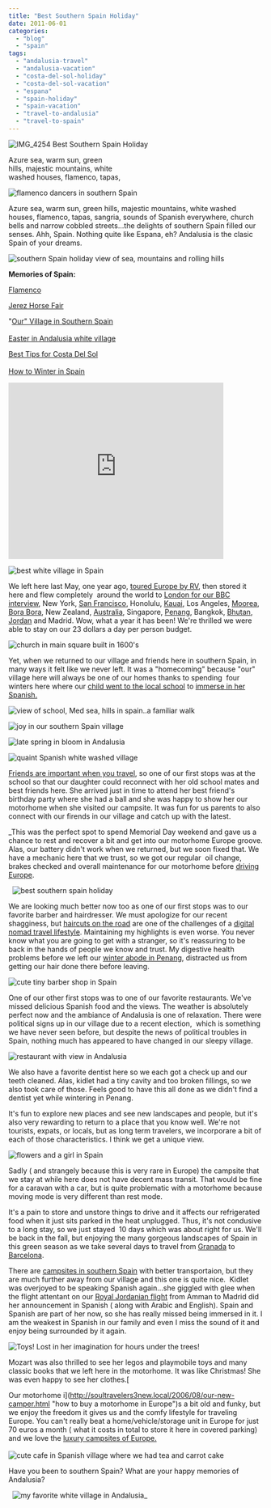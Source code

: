 ```yaml
---
title: "Best Southern Spain Holiday"
date: 2011-06-01
categories: 
  - "blog"
  - "spain"
tags: 
  - "andalusia-travel"
  - "andalusia-vacation"
  - "costa-del-sol-holiday"
  - "costa-del-sol-vacation"
  - "espana"
  - "spain-holiday"
  - "spain-vacation"
  - "travel-to-andalusia"
  - "travel-to-spain"
---
```


 ![IMG_4254](https://pub-ac94b3f306b24c0dba4238943c97f2e1.r2.dev/6a00e5502a9507883301538edc8458970b.jpg) Best Southern Spain Holiday

Azure sea, warm sun, green  
hills, majestic mountains, white  
washed houses, flamenco, tapas,

<!--more-->

![flamenco dancers in southern Spain](https://pub-ac94b3f306b24c0dba4238943c97f2e1.r2.dev/6a00e5502a95078833015432af8eee970c.jpg)  
  
Azure sea, warm sun, green hills, majestic mountains, white washed houses, flamenco, tapas, sangria, sounds of Spanish everywhere, church bells and narrow cobbled streets...the delights of southern Spain filled our senses. Ahh, Spain. Nothing quite like Espana, eh? Andalusia is the clasic  Spain of your dreams.  
  
![southern Spain holiday view of sea, mountains and rolling hills](https://pub-ac94b3f306b24c0dba4238943c97f2e1.r2.dev/6a00e5502a95078833014e88d018e1970d.jpg)  
  
  
  
**Memories of Spain:**  
  
[Flamenco](http://soultravelers3new.local/2007/03/flamenco-in-sev.html "Flamenco in Spain")  
  
[Jerez Horse Fair](http://soultravelers3new.local/2008/05/joys-of-the-roa.html "Jerez horse fair")  
  
"[Our" Village in Southern Spain](http://soultravelers3new.local/2006/11/we-are-living-i.html "village in southern spain - paradise")  
[  
Easter in Andalusia white village](http://soultravelers3new.local/2009/04/spain-stunning-semana-santa-easter-procession-in-andalusia-white-village.html "Easter in Andalusa")  
  
[Best Tips for Costa Del Sol](http://soultravelers3new.local/2010/06/family-travel-tips-in-spains-costa-del-sol-countryside-adventures-mediterranean-beaches-photography-.html "best  travel tips for costa del sol, Spain")  
[  
How to Winter in Spain](http://soultravelers3new.local/2009/11/lifestyle-design-a-winter-in-spain-extendedtravel-digitalnomad-miniretirement-4hww-travel.html "how to winter in spain")  
  

<iframe src="http://www.youtube.com/embed/lIjySVDkCj0?rel=0" frameborder="0" height="349" width="425"></iframe>

  
  
  
  
![best white village in Spain](https://pub-ac94b3f306b24c0dba4238943c97f2e1.r2.dev/6a00e5502a9507883301538edc8ace970b.jpg)  
  
We left here last May, one year ago, [toured Europe by RV](http://soultravelers3new.local/2010/06/grand-tour-europe-iv-family-travel-extended-vacation-road-trip-summer-holiday-abroad.html "road trip europe"), then stored it here and flew completely  around the world to [London for our BBC interview](http://soultravelers3new.local/2010/05/bbc-world-news-featured-soultravelers3-youtube-viral-travel-video-fast-track-bbcnews.html "BBC interview soultravelers3 in London"), New York, [San Francisco](http://soultravelers3new.local/2011/01/family-vacation-san-francisco-fairmont-review-family-friendly-best-luxury-hotel-with-kids.html "San francisco family travel"), Honolulu, [Kauai](http://soultravelers3new.local/2011/02/sailing-the-stunning-napali-coast-of-kauai-hawaii-with-dolphins-snorkeling-fun.html "Kauai vacation "), Los Angeles, [Moorea](http://soultravelers3new.local/2010/10/family-travel-french-polynesia-cheaply.html "moorea"), [Bora Bora](http://soultravelers3new.local/2010/11/bora-bora-on-a-cheap-budget-travel-tahiti-moorea-and-french-polynesia.html "Bora Bora"), New Zealand, [Australia](http://soultravelers3new.local/2011/02/the-stunning-sydney-harbour-yha-hostel-review.html "visiting sydney australia"), Singapore, [Penang](http://soultravelers3new.local/2011/02/20-stunning-photos-chinese-new-year-georgetown-penang.html "penang photos"), Bangkok, [Bhutan](http://soultravelers3new.local/2011/05/travel-to-bhutan-.html "Bhutan vacation"), [Jordan](http://soultravelers3new.local/2011/05/jordan-family-travel-is-it-safe.html#more "Jordan vacation") and Madrid. Wow, what a year it has been! We're thrilled we were able to stay on our 23 dollars a day per person budget.  
  
![church in main square built in 1600's](https://pub-ac94b3f306b24c0dba4238943c97f2e1.r2.dev/6a00e5502a95078833014e88d01303970d.jpg)  
  
Yet, when we returned to our village and friends here in southern Spain, in many ways it felt like we never left. It was a "homecoming" because "our" village here will always be one of our homes thanks to spending  four winters here where our [child went to the local school](http://soultravelers3new.local/2006/11/first-day-of-sc.html "American child immersing in Spain school") to [immerse in her Spanish.](http://soultravelers3new.local/2010/07/schools-out-forever-expat-immersion-spanish-in-spain-digital-nomad-education-for-kids-who-travel.html "immersing in Spanish in Spain")  
  
![view of school, Med sea, hills in spain..a familiar walk](https://pub-ac94b3f306b24c0dba4238943c97f2e1.r2.dev/6a00e5502a9507883301538edc8d9c970b.jpg)  
  
  
![joy in our southern Spain village](https://pub-ac94b3f306b24c0dba4238943c97f2e1.r2.dev/6a00e5502a95078833014e88d05105970d.jpg)  
  
  
![late spring in bloom in Andalusia](https://pub-ac94b3f306b24c0dba4238943c97f2e1.r2.dev/6a00e5502a95078833015432afd8de970c.jpg)  
  
![quaint Spanish white washed village](https://pub-ac94b3f306b24c0dba4238943c97f2e1.r2.dev/6a00e5502a95078833015432afdaae970c.jpg)  
  
  
[Friends are important when you travel](http://soultravelers3new.local/2011/02/kids-friends-travel-on-the-ultimate-family-adventure.html "friends and travel"), so one of our first stops was at the school so that our daughter could reconnect with her old school mates and best friends here. She arrived just in time to attend her best friend's birthday party where she had a ball and she was happy to show her our motorhome when she visited our campsite. It was fun for us parents to also connect with our firends in our village and catch up with the latest.  
  
[](https://pub-ac94b3f306b24c0dba4238943c97f2e1.r2.dev/6a00e5502a95078833015432af95fd970c.jpg)_This was the perfect spot to spend Memorial Day weekend and gave us a chance to rest and recover a bit and get into our motorhome Europe groove. Alas, our battery didn't work when we returned, but we soon fixed that. We have a mechanic here that we trust, so we got our regular  oil change, brakes checked and overall maintenance for our motorhome before [driving Europe](http://soultravelers3new.local/2009/06/-6-month-european-family-road-trip-09.html "driving europe travels").  
  
  ![best southern spain holiday](https://pub-ac94b3f306b24c0dba4238943c97f2e1.r2.dev/6a00e5502a95078833015432afe039970c.jpg)  
  
We are looking much better now too as one of our first stops was to our favorite barber and hairdresser. We must apologize for our recent shagginess, but [haircuts on the road](http://soultravelers3new.local/2008/02/armonia-make--1.html "haircut while traveling") are one of the challenges of a [digital nomad travel lifestyle](http://soultravelers3new.local/2009/04/how-to-travel-the-world-as-a-digital-nomad-family.html "digital nomad travel lifestyle"). Maintaining my highlights is even worse. You never know what you are going to get with a stranger, so it's reassuring to be back in the hands of people we know and trust. My digestive health problems before we left our [winter abode in Penang](http://soultravelers3new.local/2011/01/tropical-winter-home-in-penang-malaysia-location-indenpendent-digital-nomad-long-term-travel-tips-.html "winter abode in penang"), distracted us from getting our hair done there before leaving.  
  
![cute  tiny barber shop in Spain](https://pub-ac94b3f306b24c0dba4238943c97f2e1.r2.dev/6a00e5502a95078833015432af9816970c.jpg)  
  
One of our other first stops was to one of our favorite restaurants. We've missed delicious Spanish food and the views. The weather is absolutely perfect now and the ambiance of Andalusia is one of relaxation. There were political signs up in our village due to a recent election,  which is something we have never seen before, but despite the news of political troubles in Spain, nothing much has appeared to have changed in our sleepy village.  
  
![restaurant with view in Andalusia](https://pub-ac94b3f306b24c0dba4238943c97f2e1.r2.dev/6a00e5502a9507883301538edc9479970b.jpg)  
  
  
We also have a favorite dentist here so we each got a check up and our teeth cleaned. Alas, kidlet had a tiny cavity and too broken fillings, so we also took care of those. Feels good to have this all done as we didn't find a dentist yet while wintering in Penang.  
  
It's fun to explore new places and see new landscapes and people, but it's also very rewarding to return to a place that you know well. We're not tourists, expats, or locals, but as long term travelers, we incorporare a bit of each of those characteristics. I think we get a unique view.  
  
![flowers and a girl in Spain](https://pub-ac94b3f306b24c0dba4238943c97f2e1.r2.dev/6a00e5502a95078833014e88d05a31970d.jpg)  
  
  
  
Sadly ( and strangely because this is very rare in Europe) the campsite that we stay at while here does not have decent mass transit. That would be fine for a caravan with a car, but is quite problematic with a motorhome because moving mode is very different than rest mode.  
  
It's a pain to store and unstore things to drive and it affects our refrigerated food when it just sits parked in the heat unplugged. Thus, it's not condusive to a long stay, so we just stayed  10 days which was about right for us. We'll be back in the fall, but enjoying the many gorgeous landscapes of Spain in this green season as we take several days to travel from [Granada](http://soultravelers3new.local/2007/03/ancient-princes.html "Granada travel for families") to [Barcelona](http://soultravelers3new.local/2010/07/watching-spain-win-the-world-cup-in-barcelona-celebrations-fifa-football-fever-europe-travel-resort.html "Barcelona campground fun").  
  
There are [campsites in southern Spain](http://soultravelers3new.local/2008/06/malaga-marbella.html "campsites in southern spain") with better transportaion, but they are much further away from our village and this one is quite nice.  Kidlet was overjoyed to be speaking Spanish again...she giggled with glee when the flight attentant on our [Royal Jordanian flight](http://www.rj.com/ "Royal Jordanian airlines") from Amman to Madrid did her announcement in Spanish ( along with Arabic and English). Spain and Spanish are part of her now, so she has really missed being immersed in it. I am the weakest in Spanish in our family and even I miss the sound of it and enjoy being surrounded by it again.  
  
![Toys! Lost in her imagination for hours under the trees!](https://pub-ac94b3f306b24c0dba4238943c97f2e1.r2.dev/6a00e5502a9507883301538edca379970b.jpg)  
  
  
  
Mozart was also thrilled to see her legos and playmobile toys and many classic books that we left here in the motorhome. It was like Christmas! She was even happy to see her clothes.[  
  
Our motorhome i](http://soultravelers3new.local/2006/08/our-new-camper.html "how to buy a motorhome in Europe")s a bit old and funky, but we enjoy the freedom it gives us and the comfy lifestyle for traveling Europe. You can't really beat a home/vehicle/storage unit in Europe for just 70 euros a month ( what it costs in total to store it here in covered parking) and we love the [luxury campsites of Europe.  
](http://soultravelers3new.local/2010/05/camping-europe-in-a-motorhome-rv-5-best-sites-roadtrip-europe-family-travel-budget-best-price.html "best campsites in Europe")  
![cute cafe in Spanish village where we had tea and carrot cake](https://pub-ac94b3f306b24c0dba4238943c97f2e1.r2.dev/6a00e5502a95078833014e88d05d35970d.jpg)  
  
  
Have you been to southern Spain? What are your happy memories of Andalusia?  
  
  ![my favorite white village in Andalusia](https://pub-ac94b3f306b24c0dba4238943c97f2e1.r2.dev/6a00e5502a95078833014e88d05e8b970d.jpg)_
